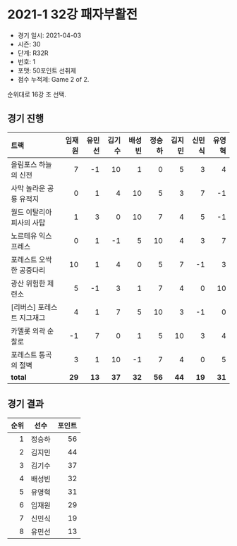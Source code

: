 # 2021-1 32강 패자부활전

- 경기 일시: 2021-04-03
- 시즌: 30
- 단계: R32R
- 번호: 1
- 포맷: 50포인트 선취제
- 점수 누적제: Game 2 of 2.



순위대로 16강 조 선택.

## 경기 진행

| 트랙 | 임재원 | 유민선 | 김기수 | 배성빈 | 정승하 | 김지민 | 신민식 | 유영혁 |
|:---|---:|---:|---:|---:|---:|---:|---:|---:|
| 올림포스 하늘의 신전 | 7 | -1 | 10 | 1 | 0 | 5 | 3 | 4 |
| 사막 놀라운 공룡 유적지 | 0 | 1 | 4 | 10 | 5 | 3 | 7 | -1 |
| 월드 이탈리아 피사의 사탑 | 1 | 3 | 0 | 10 | 7 | 4 | 5 | -1 |
| 노르테유 익스프레스 | 0 | 1 | -1 | 5 | 10 | 4 | 3 | 7 |
| 포레스트 오싹한 공중다리 | 10 | 1 | 4 | 0 | 5 | 7 | -1 | 3 |
| 광산 위험한 제련소 | 5 | -1 | 3 | 1 | 7 | 4 | 0 | 10 |
| [리버스] 포레스트 지그재그 | 4 | 1 | 7 | 5 | 10 | 3 | -1 | 0 |
| 카멜롯 외곽 순찰로 | -1 | 7 | 0 | 1 | 5 | 10 | 3 | 4 |
| 포레스트 통곡의 절벽 | 3 | 1 | 10 | -1 | 7 | 4 | 0 | 5 |
| __total__ | __29__ | __13__ | __37__ | __32__ | __56__ | __44__ | __19__ | __31__ |




## 경기 결과

| 순위 | 선수 | 포인트 |
|---:|:---:|---:|
| 1 | 정승하 | 56 |
| 2 | 김지민 | 44 |
| 3 | 김기수 | 37 |
| 4 | 배성빈 | 32 |
| 5 | 유영혁 | 31 |
| 6 | 임재원 | 29 |
| 7 | 신민식 | 19 |
| 8 | 유민선 | 13 |

